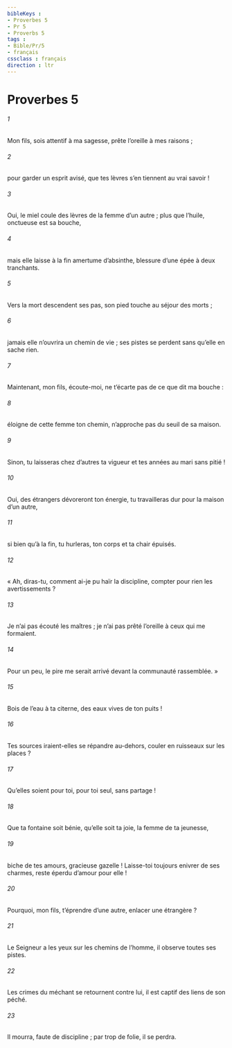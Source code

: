 ```yaml
---
bibleKeys : 
- Proverbes 5
- Pr 5
- Proverbs 5
tags : 
- Bible/Pr/5
- français
cssclass : français
direction : ltr
---
```


# Proverbes 5

###### 1
Mon fils, sois attentif à ma sagesse,
prête l’oreille à mes raisons ;
###### 2
pour garder un esprit avisé,
que tes lèvres s’en tiennent au vrai savoir !
###### 3
Oui, le miel coule des lèvres de la femme d’un autre ;
plus que l’huile, onctueuse est sa bouche,
###### 4
mais elle laisse à la fin amertume d’absinthe,
blessure d’une épée à deux tranchants.
###### 5
Vers la mort descendent ses pas,
son pied touche au séjour des morts ;
###### 6
jamais elle n’ouvrira un chemin de vie ;
ses pistes se perdent sans qu’elle en sache rien.
###### 7
Maintenant, mon fils, écoute-moi,
ne t’écarte pas de ce que dit ma bouche :
###### 8
éloigne de cette femme ton chemin,
n’approche pas du seuil de sa maison.
###### 9
Sinon, tu laisseras chez d’autres ta vigueur
et tes années au mari sans pitié !
###### 10
Oui, des étrangers dévoreront ton énergie,
tu travailleras dur pour la maison d’un autre,
###### 11
si bien qu’à la fin, tu hurleras,
ton corps et ta chair épuisés.
###### 12
« Ah, diras-tu, comment ai-je pu haïr la discipline,
compter pour rien les avertissements ?
###### 13
Je n’ai pas écouté les maîtres ;
je n’ai pas prêté l’oreille à ceux qui me formaient.
###### 14
Pour un peu, le pire me serait arrivé
devant la communauté rassemblée. »
###### 15
Bois de l’eau à ta citerne,
des eaux vives de ton puits !
###### 16
Tes sources iraient-elles se répandre au-dehors,
couler en ruisseaux sur les places ?
###### 17
Qu’elles soient pour toi,
pour toi seul, sans partage !
###### 18
Que ta fontaine soit bénie,
qu’elle soit ta joie, la femme de ta jeunesse,
###### 19
biche de tes amours, gracieuse gazelle !
Laisse-toi toujours enivrer de ses charmes,
reste éperdu d’amour pour elle !
###### 20
Pourquoi, mon fils, t’éprendre d’une autre,
enlacer une étrangère ?
###### 21
Le Seigneur a les yeux sur les chemins de l’homme,
il observe toutes ses pistes.
###### 22
Les crimes du méchant se retournent contre lui,
il est captif des liens de son péché.
###### 23
Il mourra, faute de discipline ;
par trop de folie, il se perdra.
